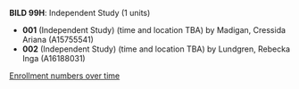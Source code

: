 **BILD 99H**: Independent Study (1 units)

- **001** (Independent Study) (time and location TBA) by Madigan, Cressida Ariana (A15755541)
- **002** (Independent Study) (time and location TBA) by Lundgren, Rebecka Inga (A16188031)

[Enrollment numbers over time](./BILD99H.tsv)
